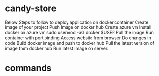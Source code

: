 # candy-store
Below Steps to follow to deploy application on docker container
Create image of your project
Push Image on docker hub
Create azure vm
Install docker on azure vm
sudo usermod -aG docker $USER
Pull the image
Run container with port binding
Access website from browser
Do changes in code
Build docker image and push to docker hub
Pull the latest version of image from docker hub
Run latest image on server.
# commands
